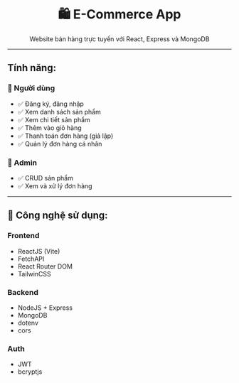 <h1 align="center">🛍️ E-Commerce App</h1>
<p align="center">Website bán hàng trực tuyến với React, Express và MongoDB</p>


---

## Tính năng:

### 🧑 Người dùng
- ✅ Đăng ký, đăng nhập
- ✅ Xem danh sách sản phẩm
- ✅ Xem chi tiết sản phẩm
- ✅ Thêm vào giỏ hàng
- ✅ Thanh toán đơn hàng (giả lập)
- ✅ Quản lý đơn hàng cá nhân

### 🔐 Admin
- ✅ CRUD sản phẩm
- ✅ Xem và xử lý đơn hàng

---

## 🔧 Công nghệ sử dụng:

### Frontend
- ReactJS (Vite)
- FetchAPI
- React Router DOM
- TailwinCSS

### Backend
- NodeJS + Express
- MongoDB
- dotenv
- cors

### Auth
- JWT
- bcryptjs
